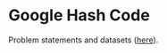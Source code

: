 # Google Hash Code

Problem statements and datasets ([here](https://codingcompetitions.withgoogle.com/hashcode/archive)).
